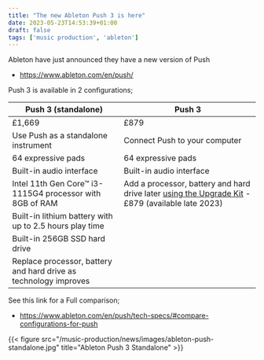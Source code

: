 ```yaml
---
title: "The new Ableton Push 3 is here"
date: 2023-05-23T14:53:39+01:00
draft: false
tags: ['music production', 'ableton']
---
```


Ableton have just announced they have a new version of Push 
- https://www.ableton.com/en/push/

Push 3 is available in 2 configurations;

Push 3 (standalone) | Push 3 |
---- | ---- |
£1,669 | £879 |
Use Push as a standalone instrument | Connect Push to your computer |
64 expressive pads | 64 expressive pads |
Built-in audio interface | Built-in audio interface |
Intel 11th Gen Core™ i3-1115G4 processor with 8GB of RAM | Add a processor, battery and hard drive later [using the Upgrade Kit](https://www.ableton.com/en/push/#:~:text=using%20the%20Upgrade%20Kit%C2%A0%E2%80%BA/) - £879 (available late 2023)|
Built-in lithium battery with up to 2.5 hours play time |
Built-in 256GB SSD hard drive |
Replace processor, battery and hard drive as technology improves |

See this link for a Full comparison;
- https://www.ableton.com/en/push/tech-specs/#compare-configurations-for-push

{{< figure src="/music-production/news/images/ableton-push-standalone.jpg" title="Ableton Push 3 Standalone" >}}
